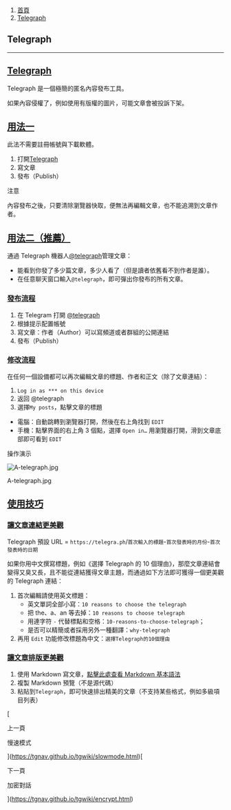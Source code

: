 1.  [首頁](https://tgnav.github.io/tgwiki/)
2.  [Telegraph](https://tgnav.github.io/tgwiki/telegraph.html)

## Telegraph

---

## [Telegraph](#telegraph)

Telegraph 是一個極簡的匿名內容發布工具。

如果內容侵權了，例如使用有版權的圖片，可能文章會被投訴下架。

## [用法一](#用法一)

此法不需要註冊帳號與下載軟體。

1.  打開[Telegraph](https://telegra.ph/)
2.  寫文章
3.  發布（Publish）

注意

內容發布之後，只要清除瀏覽器快取，便無法再編輯文章，也不能追溯到文章作者。

## [用法二（推薦）](#用法二-推薦)

通過 Telegraph 機器人[@telegraph](https://t.me/telegraph)管理文章：

- 能看到你發了多少篇文章，多少人看了（但是讀者依舊看不到作者是誰）。
- 在任意聊天窗口輸入`@telegraph`，即可彈出你發布的所有文章。

### [發布流程](#發布流程)

1.  在 Telegram 打開 [@telegraph](https://t.me/telegraph)
2.  根據提示配置帳號
3.  寫文章：作者（Author）可以寫頻道或者群組的公開連結
4.  發布（Publish）

### [修改流程](#修改流程)

在任何一個設備都可以再次編輯文章的標題、作者和正文（除了文章連結）：

1.  `Log in as *** on this device`
2.  返回 @telegraph
3.  選擇`My posts`，點擊文章的標題

- 電腦：自動跳轉到瀏覽器打開，然後在右上角找到 `EDIT`
- 手機：點擊界面的右上角 3 個點，選擇 `Open in…` 用瀏覽器打開，滑到文章底部即可看到 `EDIT`

操作演示

![A-telegraph.jpg](https://cdn.jsdelivr.net/gh/tgwiki/images/A/telegraph.jpg)

A-telegraph.jpg

## [使用技巧](#使用技巧)

### [讓文章連結更美觀](#讓文章連結更美觀)

Telegraph 預設 URL = `https://telegra.ph`/`首次輸入的標題`\-`首次發表時的月份`\-`首次發表時的日期`

如果你用中文撰寫標題，例如《選擇 Telegraph 的 10 個理由》，那麼文章連結會變得又臭又長，且不能從連結獲得文章主題，而通過如下方法即可獲得一個更美觀的 Telegraph 連結：

1.  首次編輯請使用英文標題：
    - 英文單詞全部小寫：`10 reasons to choose the telegraph`
    - 把 the、a、an 等去掉：`10 reasons to choose telegraph`
    - 用連字符 `-` 代替標點和空格：`10-reasons-to-choose-telegraph`；
    - 是否可以精簡或者採用另外一種翻譯：`why-telegraph`
2.  再用 `Edit` 功能修改標題為中文：`選擇Telegraph的10個理由`

### [讓文章排版更美觀](#讓文章排版更美觀)

1.  使用 Markdown 寫文章，[點擊此處查看 Markdown 基本語法](https://markdown.com.cn/basic-syntax/)
2.  複製 Markdown 預覽（不是源代碼）
3.  粘貼到`Telegraph`，即可快速排出精美的文章（不支持某些格式，例如多級項目列表）

[

上一頁

慢速模式

](https://tgnav.github.io/tgwiki/slowmode.html)[

下一頁

加密對話

](https://tgnav.github.io/tgwiki/encrypt.html)
